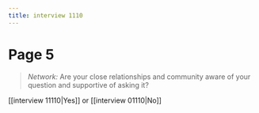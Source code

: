 ```yaml
---
title: interview 1110
---
```

# Page 5
> *Network:* Are your close relationships and community aware of your question and supportive of asking it?

[[interview 11110|Yes]] or [[interview 01110|No]] 